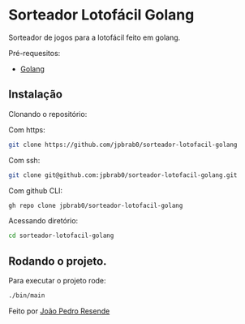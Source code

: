# Sorteador Lotofácil Golang

Sorteador de jogos para a lotofácil feito em golang.


Pré-requesitos:
* [Golang](https://golang.org/)

## Instalação

Clonando o repositório:

Com https:

```bash
git clone https://github.com/jpbrab0/sorteador-lotofacil-golang
```

Com ssh:

```bash
git clone git@github.com:jpbrab0/sorteador-lotofacil-golang.git
```

Com github CLI:

```bash
gh repo clone jpbrab0/sorteador-lotofacil-golang
```

Acessando diretório:

```bash
cd sorteador-lotofacil-golang
```

## Rodando o projeto.

Para executar o projeto rode:

```bash
./bin/main
```

Feito por [João Pedro Resende](https://jpres.dev)
